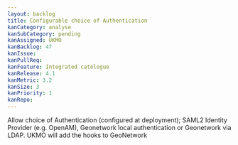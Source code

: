 ```yaml
---
layout: backlog
title: Configurable choice of Authentication
kanCategory: analyse
kanSubCategory: pending
kanAssigned: UKMO
kanBacklog: 47
kanIssue:
kanPullReq:
kanFeature: Integrated catologue
kanRelease: 4.1
kanMetric: 3.2
kanSize: 3
kanPriority: 1
kanRepo:
---
```

Allow choice of Authentication (configured at deployment); SAML2 Identity Provider (e.g. OpenAM), Geonetwork local authentication or Geonetwork via LDAP. UKMO will add the hooks to GeoNetwork
